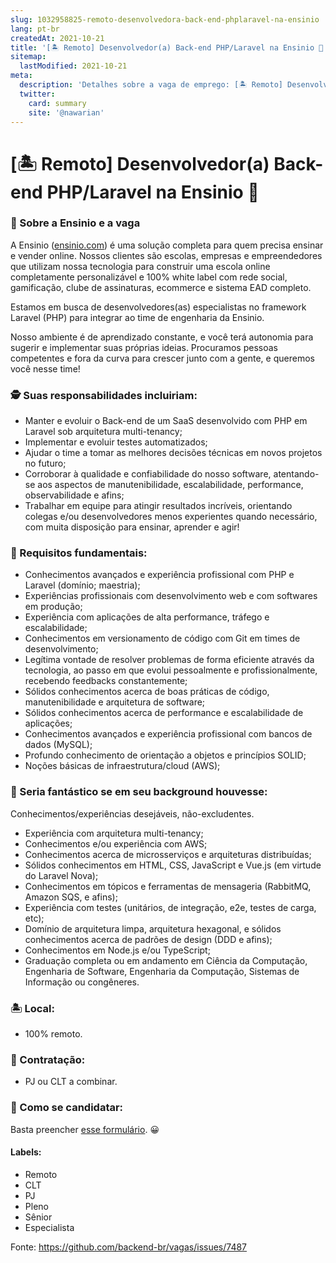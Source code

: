 ```yaml
---
slug: 1032958825-remoto-desenvolvedora-back-end-phplaravel-na-ensinio
lang: pt-br
createdAt: 2021-10-21
title: '[🏝️ Remoto] Desenvolvedor(a) Back-end PHP/Laravel na Ensinio 🚀 - Vaga de Emprego'
sitemap:
  lastModified: 2021-10-21
meta:
  description: 'Detalhes sobre a vaga de emprego: [🏝️ Remoto] Desenvolvedor(a) Back-end PHP/Laravel na Ensinio 🚀'
  twitter:
    card: summary
    site: '@nawarian'
---
```


# [🏝️ Remoto] Desenvolvedor(a) Back-end PHP/Laravel na Ensinio 🚀

### 👋 Sobre a Ensinio e a vaga

A Ensinio ([ensinio.com](https://ensinio.com)) é uma solução completa para quem precisa ensinar e vender online. Nossos clientes são escolas, empresas e empreendedores que utilizam nossa tecnologia para construir uma escola online completamente personalizável e 100% white label com rede social, gamificação, clube de assinaturas, ecommerce e sistema EAD completo.

Estamos em busca de desenvolvedores(as) especialistas no framework Laravel (PHP) para integrar ao time de engenharia da Ensinio. 

Nosso ambiente é de aprendizado constante, e você terá autonomia para sugerir e implementar suas próprias ideias. Procuramos pessoas competentes e fora da curva para crescer junto com a gente, e queremos você nesse time!

### 🕵️ Suas responsabilidades incluiriam:

- Manter e evoluir o Back-end de um SaaS desenvolvido com PHP em Laravel sob arquitetura multi-tenancy;
- Implementar e evoluir testes automatizados;
- Ajudar o time a tomar as melhores decisões técnicas em novos projetos no futuro;
- Corroborar à qualidade e confiabilidade do nosso software, atentando-se aos aspectos de manutenibilidade, escalabilidade, performance, observabilidade e afins;
- Trabalhar em equipe para atingir resultados incríveis, orientando colegas e/ou desenvolvedores menos experientes quando necessário, com muita disposição para ensinar, aprender e agir!

### 👀 Requisitos fundamentais:

- Conhecimentos avançados e experiência profissional com PHP e Laravel (domínio; maestria);
- Experiências profissionais com desenvolvimento web e com softwares em produção;
- Experiência com aplicações de alta performance, tráfego e escalabilidade;
- Conhecimentos em versionamento de código com Git em times de desenvolvimento;
- Legítima vontade de resolver problemas de forma eficiente através da tecnologia, ao passo em que evolui pessoalmente e profissionalmente, recebendo feedbacks constantemente;
- Sólidos conhecimentos acerca de boas práticas de código, manutenibilidade e arquitetura de software;
- Sólidos conhecimentos acerca de performance e escalabilidade de aplicações;
- Conhecimentos avançados e experiência profissional com bancos de dados (MySQL);
- Profundo conhecimento de orientação a objetos e princípios SOLID;
- Noções básicas de infraestrutura/cloud (AWS);

### 🤩 Seria fantástico se em seu background houvesse:
Conhecimentos/experiências desejáveis, não-excludentes.

- Experiência com arquitetura multi-tenancy;
- Conhecimentos e/ou experiência com AWS;
- Conhecimentos acerca de microsserviços e arquiteturas distribuídas;
- Sólidos conhecimentos em HTML, CSS, JavaScript e Vue.js (em virtude do Laravel Nova);
- Conhecimentos em tópicos e ferramentas de mensageria (RabbitMQ, Amazon SQS, e afins);
- Experiência com testes (unitários, de integração, e2e, testes de carga, etc);
- Domínio de arquitetura limpa, arquitetura hexagonal, e sólidos conhecimentos acerca de padrões de design (DDD e afins);
- Conhecimentos em Node.js e/ou TypeScript;
- Graduação completa ou em andamento em Ciência da Computação, Engenharia de Software, Engenharia da Computação, Sistemas de Informação ou congêneres.

### 🏝️ Local:

- 100% remoto.

### 💸 Contratação:

- PJ ou CLT a combinar.

### 🚀 Como se candidatar:

Basta preencher [esse formulário](https://ensinio.com/careers/dev-backend-laravel). 😀

#### Labels:

- Remoto
- CLT
- PJ
- Pleno
- Sênior
- Especialista




Fonte: https://github.com/backend-br/vagas/issues/7487